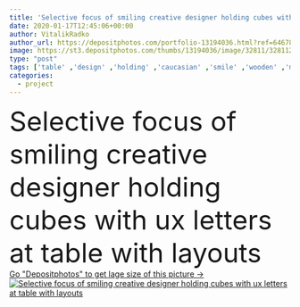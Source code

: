 ```yaml
---
title: 'Selective focus of smiling creative designer holding cubes with ux letters at table with layouts'
date: 2020-01-17T12:45:06+00:00
author: VitalikRadko
author_url: https://depositphotos.com/portfolio-13194036.html?ref=64678756
image: https://st3.depositphotos.com/thumbs/13194036/image/32811/328112746/api_thumb_450.jpg?forcejpeg=true
type: "post"
tags: ['table' ,'design' ,'holding' ,'caucasian' ,'smile' ,'wooden' ,'man' ,'european' ,'emotion' ,'creative' ,'office' ,'working' ,'work' ,'emotional' ,'planning' ,'wood' ,'indoors' ,'project' ,'inside' ,'profession' ,'site' ,'handsome' ,'letters' ,'cells' ,'designer' ,'workplace' ,'workspace' ,'symbols' ,'signs' ,'interface' ,'cubes' ,'frameworks' ,'app' ,'designing' ,'ui' ,'layouts' ,'professional occupation' ,'one person' ,'selective focus' ,'young adult' ,'ux' ,'website template design' ,'user experience design' ,'designer studio' ,'web prototype' ,'designer sketches' ,'web sketches' ,'website wireframe sketches' ]
categories: 
  - project
---
```

<div aling="center">
            <font size="60"> Selective focus of smiling creative designer holding cubes with ux letters at table with layouts</font>   
</div>
<div>
    <a href='https://st3.depositphotos.com/thumbs/13194036/image/32811/328112746/api_thumb_450.jpg?forcejpeg=true?ref=64678756' target=_blank > Go "Depositphotos" to get lage size of this picture ->
        <img href='https://st3.depositphotos.com/thumbs/13194036/image/32811/328112746/api_thumb_450.jpg?forcejpeg=true?ref=64678756' src='https://st3.depositphotos.com/13194036/32811/i/950/depositphotos_328112746-stock-photo-selective-focus-smiling-creative-designer.jpg?forcejpeg=true' alt='Selective focus of smiling creative designer holding cubes with ux letters at table with layouts' >
    </a>
</div>
